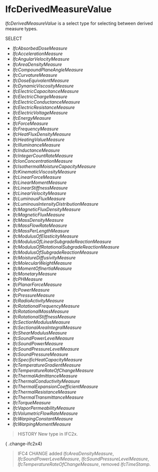 IfcDerivedMeasureValue
======================
_IfcDerivedMeasureValue_ is a select type for selecting between derived
measure types.  
  
SELECT  
  
* _IfcAbsorbedDoseMeasure_   
* _IfcAccelerationMeasure_   
* _IfcAngularVelocityMeasure_   
* _IfcAreaDensityMeasure_   
* _IfcCompoundPlaneAngleMeasure_   
* _IfcCurvatureMeasure_   
* _IfcDoseEquivalentMeasure_   
* _IfcDynamicViscosityMeasure_   
* _IfcElectricCapacitanceMeasure_   
* _IfcElectricChargeMeasure_   
* _IfcElectricConductanceMeasure_   
* _IfcElectricResistanceMeasure_   
* _IfcElectricVoltageMeasure_   
* _IfcEnergyMeasure_   
* _IfcForceMeasure_   
* _IfcFrequencyMeasure_   
* _IfcHeatFluxDensityMeasure_   
* _IfcHeatingValueMeasure_   
* _IfcIlluminanceMeasure_   
* _IfcInductanceMeasure_   
* _IfcIntegerCountRateMeasure_   
* _IfcIonConcentrationMeasure_   
* _IfcIsothermalMoistureCapacityMeasure_   
* _IfcKinematicViscosityMeasure_   
* _IfcLinearForceMeasure_   
* _IfcLinearMomentMeasure_   
* _IfcLinearStiffnessMeasure_   
* _IfcLinearVelocityMeasure_   
* _IfcLuminousFluxMeasure_   
* _IfcLuminousIntensityDistributionMeasure_   
* _IfcMagneticFluxDensityMeasure_   
* _IfcMagneticFluxMeasure_   
* _IfcMassDensityMeasure_   
* _IfcMassFlowRateMeasure_   
* _IfcMassPerLengthMeasure_   
* _IfcModulusOfElasticityMeasure_   
* _IfcModulusOfLinearSubgradeReactionMeasure_   
* _IfcModulusOfRotationalSubgradeReactionMeasure_   
* _IfcModulusOfSubgradeReactionMeasure_   
* _IfcMoistureDiffusivityMeasure_   
* _IfcMolecularWeightMeasure_   
* _IfcMomentOfInertiaMeasure_   
* _IfcMonetaryMeasure_   
* _IfcPHMeasure_   
* _IfcPlanarForceMeasure_   
* _IfcPowerMeasure_   
* _IfcPressureMeasure_   
* _IfcRadioActivityMeasure_   
* _IfcRotationalFrequencyMeasure_   
* _IfcRotationalMassMeasure_   
* _IfcRotationalStiffnessMeasure_   
* _IfcSectionModulusMeasure_   
* _IfcSectionalAreaIntegralMeasure_   
* _IfcShearModulusMeasure_   
* _IfcSoundPowerLevelMeasure_   
* _IfcSoundPowerMeasure_   
* _IfcSoundPressureLevelMeasure_   
* _IfcSoundPressureMeasure_   
* _IfcSpecificHeatCapacityMeasure_   
* _IfcTemperatureGradientMeasure_   
* _IfcTemperatureRateOfChangeMeasure_   
* _IfcThermalAdmittanceMeasure_   
* _IfcThermalConductivityMeasure_   
* _IfcThermalExpansionCoefficientMeasure_   
* _IfcThermalResistanceMeasure_   
* _IfcThermalTransmittanceMeasure_   
* _IfcTorqueMeasure_   
* _IfcVaporPermeabilityMeasure_   
* _IfcVolumetricFlowRateMeasure_   
* _IfcWarpingConstantMeasure_   
* _IfcWarpingMomentMeasure_   
  
> HISTORY  New type in IFC2x.  
  
{ .change-ifc2x4}  
> IFC4 CHANGE  added _IfcAreaDensityMeasure_, _IfcSoundPowerLevelMeasure_,
> _IfcSoundPressureLevelMeasure_, _IfcTemperatureRateOfChangeMeasure_, removed
> _IfcTimeStamp_.  


